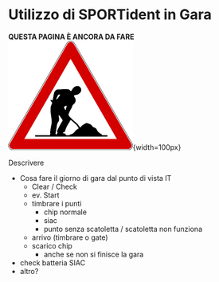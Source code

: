 # Utilizzo di SPORTident in Gara

**QUESTA PAGINA È ANCORA DA FARE**  
![Lavori in corso](../../img/lavori_in_corso.png){width=100px}

Descrivere

- Cosa fare il giorno di gara dal punto di vista IT
    - Clear / Check
    - ev. Start  
    - timbrare i punti
        - chip normale
        - siac 
        - punto senza scatoletta / scatoletta non funziona
    - arrivo (timbrare o gate)
    - scarico chip 
        - anche se non si finisce la gara
- check batteria SIAC
- altro?